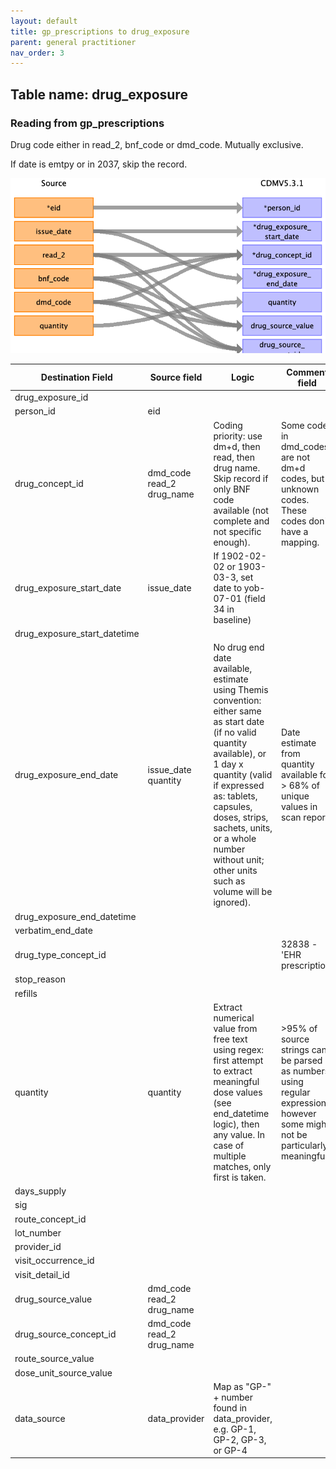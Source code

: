 ```yaml
---
layout: default
title: gp_prescriptions to drug_exposure
parent: general practitioner
nav_order: 3
---
```


## Table name: drug_exposure

### Reading from gp_prescriptions

Drug code either in read_2, bnf_code or dmd_code. Mutually exclusive.

If date is emtpy or in 2037, skip the record.

![](md_files/image13.png)

| Destination Field | Source field | Logic | Comment field |
| --- | --- | --- | --- |
| drug_exposure_id |  |  |  |
| person_id | eid |  |  |
| drug_concept_id | dmd_code<br>read_2<br>drug_name | Coding priority: use dm+d, then read, then drug name. Skip record if only BNF code available (not complete and not specific enough). | Some codes in dmd_codes are not dm+d codes, but unknown codes. These codes don't have a mapping. |
| drug_exposure_start_date | issue_date | If 1902-02-02 or 1903-03-3, set date to yob-07-01 (field 34 in baseline) |  |
| drug_exposure_start_datetime |  |  |  |
| drug_exposure_end_date | issue_date<br>quantity | No drug end date available, estimate using Themis convention:<br> either same as start date (if no valid quantity available), or 1 day x quantity (valid if expressed as: tablets, capsules, doses, strips, sachets, units, or a whole number without unit; other units such as volume will be ignored). | Date estimate from quantity available for > 68% of unique values in scan report. |
| drug_exposure_end_datetime |  |  |  |
| verbatim_end_date |  |  |  |
| drug_type_concept_id |  |  | 32838 - 'EHR prescription' |
| stop_reason |  |  |  |
| refills |  |  |  |
| quantity | quantity | Extract numerical value from free text using regex: first attempt to extract meaningful dose values (see end_datetime logic), then any value. In case of multiple matches, only first is taken. | >95% of source strings can be parsed as numbers using regular expressions, however some might not be particularly meaningful. |
| days_supply |  |  |  |
| sig |  |  |  |
| route_concept_id |  |  |  |
| lot_number |  |  |  |
| provider_id |  |  |  |
| visit_occurrence_id |  |  |  |
| visit_detail_id |  |  |  |
| drug_source_value | dmd_code<br>read_2<br>drug_name |  |  |
| drug_source_concept_id | dmd_code<br>read_2<br>drug_name |  |  |
| route_source_value |  |  |  |
| dose_unit_source_value |  |  |  |
| data_source | data_provider | Map as "GP-" + number found in data_provider, e.g. GP-1, GP-2, GP-3, or GP-4 |  |
